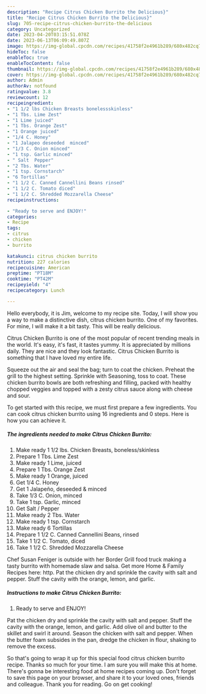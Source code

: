 ```yaml
---
description: "Recipe Citrus Chicken Burrito the Delicious}"
title: "Recipe Citrus Chicken Burrito the Delicious}"
slug: 705-recipe-citrus-chicken-burrito-the-delicious
category: Uncategorized
date: 2023-04-20T03:15:51.078Z
date: 2023-06-13T06:09:49.807Z
image: https://img-global.cpcdn.com/recipes/41758f2e4961b289/680x482cq70/citrus-chicken-burrito-recipe-main-photo.jpg
hideToc: false
enableToc: true
enableTocContent: false
thumbnail: https://img-global.cpcdn.com/recipes/41758f2e4961b289/680x482cq70/citrus-chicken-burrito-recipe-main-photo.jpg
cover: https://img-global.cpcdn.com/recipes/41758f2e4961b289/680x482cq70/citrus-chicken-burrito-recipe-main-photo.jpg
author: Admin
authorAv: notfound
ratingvalue: 3.8
reviewcount: 12
recipeingredient:
- "1 1/2 lbs Chicken Breasts bonelessskinless"
- "1 Tbs. Lime Zest"
- "1 Lime juiced"
- "1 Tbs. Orange Zest"
- "1 Orange juiced"
- "1/4 C. Honey"
- "1 Jalapeo deseeded  minced"
- "1/3 C. Onion minced"
- "1 tsp. Garlic minced"
- " Salt  Pepper"
- "2 Tbs. Water"
- "1 tsp. Cornstarch"
- "6 Tortillas"
- "1 1/2 C. Canned Cannellini Beans rinsed"
- "1 1/2 C. Tomato diced"
- "1 1/2 C. Shredded Mozzarella Cheese"
recipeinstructions:

- "Ready to serve and ENJOY!"
categories:
- Recipe
tags:
- citrus
- chicken
- burrito

katakunci: citrus chicken burrito 
nutrition: 227 calories
recipecuisine: American
preptime: "PT18M"
cooktime: "PT42M"
recipeyield: "4"
recipecategory: Lunch

---
```



Hello everybody, it is Jim, welcome to my recipe site. Today, I will show you a way to make a distinctive dish, citrus chicken burrito. One of my favorites. For mine, I will make it a bit tasty. This will be really delicious.

Citrus Chicken Burrito is one of the most popular of recent trending meals in the world. It's easy, it's fast, it tastes yummy. It is appreciated by millions daily. They are nice and they look fantastic. Citrus Chicken Burrito is something that I have loved my entire life.

Squeeze out the air and seal the bag; turn to coat the chicken. Preheat the grill to the highest setting. Sprinkle with Seasoning, toss to coat. These chicken burrito bowls are both refreshing and filling, packed with healthy chopped veggies and topped with a zesty citrus sauce along with cheese and sour.


To get started with this recipe, we must first prepare a few ingredients. You can cook citrus chicken burrito using 16 ingredients and 0 steps. Here is how you can achieve it.

<!--inarticleads1-->

##### The ingredients needed to make Citrus Chicken Burrito:

1. Make ready 1 1/2 lbs. Chicken Breasts, boneless/skinless
1. Prepare 1 Tbs. Lime Zest
1. Make ready 1 Lime, juiced
1. Prepare 1 Tbs. Orange Zest
1. Make ready 1 Orange, juiced
1. Get 1/4 C. Honey
1. Get 1 Jalapeño, deseeded &amp; minced
1. Take 1/3 C. Onion, minced
1. Take 1 tsp. Garlic, minced
1. Get  Salt / Pepper
1. Make ready 2 Tbs. Water
1. Make ready 1 tsp. Cornstarch
1. Make ready 6 Tortillas
1. Prepare 1 1/2 C. Canned Cannellini Beans, rinsed
1. Take 1 1/2 C. Tomato, diced
1. Take 1 1/2 C. Shredded Mozzarella Cheese


Chef Susan Feniger is outside with her Border Grill food truck making a tasty burrito with homemade slaw and salsa. Get more Home &amp; Family Recipes here: http. Pat the chicken dry and sprinkle the cavity with salt and pepper. Stuff the cavity with the orange, lemon, and garlic. 

<!--inarticleads2-->

##### Instructions to make Citrus Chicken Burrito:


1. Ready to serve and ENJOY!

Pat the chicken dry and sprinkle the cavity with salt and pepper. Stuff the cavity with the orange, lemon, and garlic. Add olive oil and butter to the skillet and swirl it around. Season the chicken with salt and pepper. When the butter foam subsides in the pan, dredge the chicken in flour, shaking to remove the excess. 

So that's going to wrap it up for this special food citrus chicken burrito recipe. Thanks so much for your time. I am sure you will make this at home. There's gonna be interesting food at home recipes coming up. Don't forget to save this page on your browser, and share it to your loved ones, friends and colleague. Thank you for reading. Go on get cooking!
